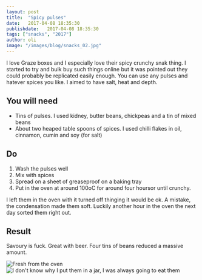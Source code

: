 ```yaml
---
layout: post
title:  "Spicy pulses"
date:   2017-04-08 18:35:30
publishdate:   2017-04-08 18:35:30
tags: ["snacks", "2017"]
author: oli
image: "/images/blog/snacks_02.jpg"
---
```


I love Graze boxes and I especially love their spicy crunchy snak thing.  I started to try and bulk buy such things online but it was pointed out they could probably be replicated easily enough.  You can use any pulses and hatever spices you like.  I aimed to have salt, heat and depth.

## You will need

* Tins of pulses.  I used kidney, butter beans, chickpeas and a tin of mixed beans
* About two heaped table spoons of spices.  I used chilli flakes in oil, cinnamon, cumin and soy (for salt)


## Do

1. Wash the pulses well
2. Mix with spices 
3. Spread on a sheet of greaseproof on a baking tray
4. Put in the oven at around 100oC for around four hoursor until crunchy.

I left them in the oven with it turned off thinging it would be ok. A mistake, the condensation made them soft.  Luckily another hour in the oven the next day sorted them right out.


## Result

Savoury is fuck.  Great with beer.  Four tins of beans reduced a massive amount.

![Fresh from the oven](/images/blog/snacks_01.jpg)
![I don't know why I put them in a jar, I was always going to eat them](/images/blog/snacks_02.jpg)


